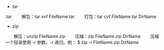 - tar

.tar
　　解包：tar xvf FileName.tar
　　打包：tar cvf FileName.tar DirName

- zip

　　解压：unzip FileName.zip
　　压缩：zip FileName.zip DirName
　　压缩一个目录使用 -r 参数，-r 递归。例： $ zip -r FileName.zip DirName